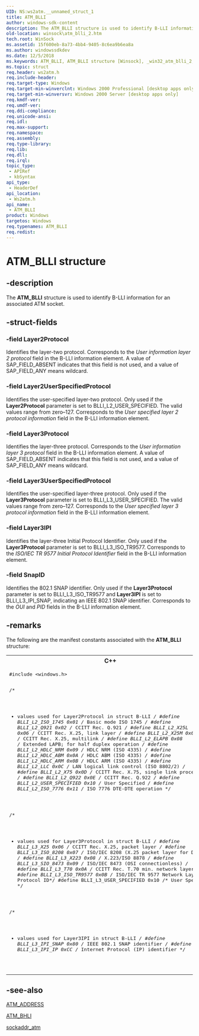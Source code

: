```yaml
---
UID: NS:ws2atm.__unnamed_struct_1
title: ATM_BLLI
author: windows-sdk-content
description: The ATM_BLLI structure is used to identify B-LLI information for an associated ATM socket.
old-location: winsock\atm_blli_2.htm
tech.root: WinSock
ms.assetid: 15f600eb-8a73-4bb4-9405-8c6ea9b6ea8a
ms.author: windowssdkdev
ms.date: 12/5/2018
ms.keywords: ATM_BLLI, ATM_BLLI structure [Winsock], _win32_atm_blli_2, winsock.atm_blli_2, ws2atm/ATM_BLLI
ms.topic: struct
req.header: ws2atm.h
req.include-header: 
req.target-type: Windows
req.target-min-winverclnt: Windows 2000 Professional [desktop apps only]
req.target-min-winversvr: Windows 2000 Server [desktop apps only]
req.kmdf-ver: 
req.umdf-ver: 
req.ddi-compliance: 
req.unicode-ansi: 
req.idl: 
req.max-support: 
req.namespace: 
req.assembly: 
req.type-library: 
req.lib: 
req.dll: 
req.irql: 
topic_type:
 - APIRef
 - kbSyntax
api_type:
 - HeaderDef
api_location:
 - Ws2atm.h
api_name:
 - ATM_BLLI
product: Windows
targetos: Windows
req.typenames: ATM_BLLI
req.redist: 
---
```


# ATM_BLLI structure


## -description


The 
<b>ATM_BLLI</b> structure is used to identify B-LLI information for an associated ATM socket.


## -struct-fields




### -field Layer2Protocol

Identifies the layer-two protocol. Corresponds to the <i>User information layer 2 protocol</i> field in the B-LLI information element. A value of SAP_FIELD_ABSENT indicates that this field is not used, and a value of SAP_FIELD_ANY means wildcard.


### -field Layer2UserSpecifiedProtocol

Identifies the user-specified layer-two protocol. Only used if the <b>Layer2Protocol</b> parameter is set to BLLI_L2_USER_SPECIFIED. The valid values range from zero–127. Corresponds to the <i>User specified layer 2 protocol information</i> field in the B-LLI information element.


### -field Layer3Protocol

Identifies the layer-three protocol. Corresponds to the <i>User information layer 3 protocol</i> field in the B-LLI information element. A value of SAP_FIELD_ABSENT indicates that this field is not used, and a value of SAP_FIELD_ANY means wildcard.


### -field Layer3UserSpecifiedProtocol

Identifies the user-specified layer-three protocol. Only used if the <b>Layer3Protocol</b> parameter is set to BLLI_L3_USER_SPECIFIED. The valid values range from zero–127. Corresponds to the <i>User specified layer 3 protocol information</i> field in the B-LLI information element.


### -field Layer3IPI

Identifies the layer-three Initial Protocol Identifier. Only used if the <b>Layer3Protocol</b> parameter is set to BLLI_L3_ISO_TR9577. Corresponds to the <i>ISO/IEC TR 9577 Initial Protocol Identifier</i> field in the B-LLI information element.


### -field SnapID

Identifies the 802.1 SNAP identifier. Only used if the <b>Layer3Protocol</b> parameter is set to BLLI_L3_ISO_TR9577 and <b>Layer3IPI</b> is set to BLLI_L3_IPI_SNAP, indicating an IEEE 802.1 SNAP identifier. Corresponds to the <i>OUI</i> and <i>PID</i> fields in the B-LLI information element.


## -remarks



The following are the manifest constants associated with the 
<b>ATM_BLLI</b> structure:

<div class="code"><span codelanguage="ManagedCPlusPlus"><table>
<tr>
<th>C++</th>
</tr>
<tr>
<td>
<pre>#include &lt;windows.h&gt;

/* 
 *  values used for Layer2Protocol in struct B-LLI
 */
#define BLLI_L2_ISO_1745           0x01   /* Basic mode ISO 1745    */
#define BLLI_L2_Q921               0x02   /* CCITT Rec. Q.921       */
#define BLLI_L2_X25L               0x06   /* CCITT Rec. X.25, link layer              */
#define BLLI_L2_X25M               0x07   /* CCITT Rec. X.25, multilink               */
#define BLLI_L2_ELAPB              0x08   /* Extended LAPB; for half duplex operation */
#define BLLI_L2_HDLC_NRM           0x09   /* HDLC NRM (ISO 4335)                      */
#define BLLI_L2_HDLC_ABM           0x0A   /* HDLC ABM (ISO 4335)                      */
#define BLLI_L2_HDLC_ARM           0x0B   /* HDLC ARM (ISO 4335)                      */
#define BLLI_L2_LLC                0x0C   /* LAN logical link control (ISO 8802/2)    */
#define BLLI_L2_X75                0x0D   /* CCITT Rec. X.75, single link procedure   */
#define BLLI_L2_Q922               0x0E   /* CCITT Rec. Q.922                         */
#define BLLI_L2_USER_SPECIFIED     0x10   /* User Specified                           */
#define BLLI_L2_ISO_7776           0x11   /* ISO 7776 DTE-DTE operation               */

/* 
 *  values used for Layer3Protocol in struct B-LLI
 */
#define BLLI_L3_X25                0x06   /* CCITT Rec. X.25, packet layer            */
#define BLLI_L3_ISO_8208           0x07   /* ISO/IEC 8208 (X.25 packet layer for DTE  */
#define BLLI_L3_X223               0x08   /* X.223/ISO 8878                           */
#define BLLI_L3_SIO_8473           0x09   /* ISO/IEC 8473 (OSI connectionless)        */
#define BLLI_L3_T70                0x0A   /* CCITT Rec. T.70 min. network layer       */
#define BLLI_L3_ISO_TR9577         0x0B   /* ISO/IEC TR 9577 Network Layer Protocol ID*/
#define BLLI_L3_USER_SPECIFIED     0x10   /* User Specified                           */

/* 
 *  values used for Layer3IPI in struct B-LLI
 */
#define BLLI_L3_IPI_SNAP           0x80   /* IEEE 802.1 SNAP identifier               */
#define BLLI_L3_IPI_IP             0xCC   /* Internet Protocol (IP) identifier        */
</pre>
</td>
</tr>
</table></span></div>



## -see-also




<a href="https://msdn.microsoft.com/en-us/library/ms737538(v=VS.85).aspx">ATM_ADDRESS</a>



<a href="https://msdn.microsoft.com/en-us/library/ms737539(v=VS.85).aspx">ATM_BHLI</a>



<a href="https://msdn.microsoft.com/6cbeb19f-0aa8-48a1-a46a-691edc542d5a">sockaddr_atm</a>
 

 

